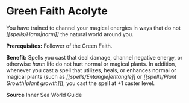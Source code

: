 ﻿---
cssclass: [feats]

---
# Green Faith Acolyte

You have trained to channel your magical energies in ways that do not _[[spells/Harm|harm]]_ the natural world around you.

**Prerequisites:** Follower of the Green Faith.

**Benefit:** Spells you cast that deal damage, channel negative energy, or otherwise _harm_ life do not hurt normal or magical plants. In addition, whenever you cast a spell that utilizes, heals, or enhances normal or magical plants (such as _[[spells/Entangle|entangle]]_ or _[[spells/Plant Growth|plant growth]]_), you cast the spell at +1 caster level.

**Source** Inner Sea World Guide